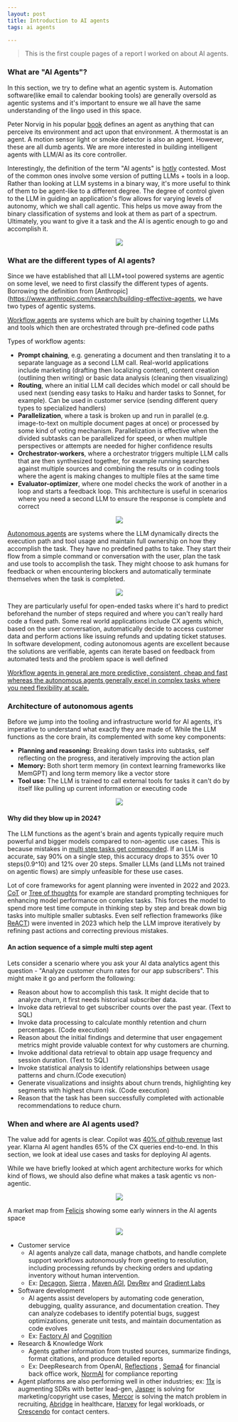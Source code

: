 ```yaml
---
layout: post
title: Introduction to AI agents
tags: ai agents

---
```


> This is the first couple pages of a report I worked on about AI agents.

### What are "AI Agents"?

In this section, we try to define what an agentic system is. Automation software(like email to calendar booking tools) are generally oversold as agentic systems and it's important to ensure we all have the same understanding of the lingo used in this space. 

Peter Norvig in his popular [book](https://www.amazon.in/Artificial-Intelligence-Modern-Approach-Prentice/dp/0136042597) defines an agent as anything that can perceive its environment and act upon that environment. A thermostat is an agent. A motion sensor light or smoke detector is also an agent. However, these are all dumb agents. We are more interested in building intelligent agents with LLM/AI as its core controller.

Interestingly, the definition of the term "AI agents" is [hotly](https://x.com/NickADobos/status/1714065139878482030) contested. Most of the common ones involve some version of putting LLMs + tools in a loop. Rather than looking at LLM systems in a binary way, it's more useful to think of them to be agent-like to a different degree. The degree of control given to the LLM in guiding an application's flow allows for varying levels of autonomy, which we shall call agentic. This helps us move away from the binary classification of systems and look at them as part of a spectrum. Ultimately, you want to give it a task and the AI is agentic enough to go and accomplish it.

<div align = "center">
<img  src="/assets/files/agentspectrum.png">
</div>

### What are the different types of AI agents?

Since we have established that all LLM+tool powered systems are agentic on some level, we need to first classify the different types of agents. Borrowing the definition from [Anthropic](https://www.anthropic.com/research/building-effective-agents, we have two types of agentic systems. 

<u>Workflow agents</u> are systems which are built by chaining together LLMs and tools which then are orchestrated through pre-defined code paths

Types of workflow agents:

- **Prompt chaining**, e.g. generating a document and then translating it to a separate language as a second LLM call. Real-world applications include marketing (drafting then localizing content), content creation (outlining then writing) or basic data analysis (cleaning then visualizing)
- **Routing**, where an initial LLM call decides which model or call should be used next (sending easy tasks to Haiku and harder tasks to Sonnet, for example). Can be used in customer service (sending different query types to specialized handlers)
- **Parallelization**, where a task is broken up and run in parallel (e.g. image-to-text on multiple document pages at once) or processed by some kind of voting mechanism. Parallelization is effective when the divided subtasks can be parallelized for speed, or when multiple perspectives or attempts are needed for higher confidence results
- **Orchestrator-workers**, where a orchestrator triggers multiple LLM calls that are then synthesized together, for example running searches against multiple sources and combining the results or in coding tools where the agent is making changes to multiple files at the same time
- **Evaluator-optimizer**, where one model checks the work of another in a loop and starts a feedback loop. This architecture is useful in scenarios where you need a second LLM to ensure the response is complete and correct


<div align = "center">
<img  src="/assets/files/workflowagent.png">
</div>

<u>Autonomous agents</u> are systems where the LLM dynamically directs the execution path and tool usage and maintain full ownership on how they accomplish the task. They have no predefined paths to take. They start their flow from a simple command or conversation with the user, plan the task and use tools to accomplish the task. They might choose to ask humans for feedback or when encountering blockers and automatically terminate themselves when the task is completed.



<div align = "center">
<img  src="/assets/files/autoagent.png">
</div>

They are particularly useful for open-ended tasks where it's hard to predict beforehand the number of steps required and where you can't really hard code a fixed path. Some real world applications include CX agents which, based on the user conversation, automatically decide to access customer data and perform actions like issuing refunds and updating ticket statuses. In software development, coding autonomous agents are excellent because the solutions are verifiable, agents can iterate based on feedback from automated tests and the problem space is well defined

<u>Workflow agents in general are more predictive, consistent, cheap and fast whereas the autonomous agents generally excel in complex tasks where you need flexibility at scale.</u>


### Architecture of autonomous agents

Before we jump into the tooling and infrastructure world for AI agents, it’s imperative to understand what exactly they are made of. While the LLM functions as the core brain, its complemented with some key components:

- **Planning and reasoning:** Breaking down tasks into subtasks, self reflecting on the progress, and iteratively improving the action plan
- **Memory:** Both short term memory (in context learning frameworks like MemGPT) and long term memory like a vector store
- **Tool use:** The LLM is trained to call external tools for tasks it can't do by itself like pulling up current information or executing code

<div align = "center">
<img  src="/assets/files/archagent.png">
</div>

#### Why did they blow up in 2024?

The LLM functions as the agent's brain and agents typically require much powerful and bigger models compared to non-agentic use cases. This is because mistakes in <u>multi step tasks get compounded</u>. If an LLM is accurate, say 90% on a single step, this accuracy drops to 35% over 10 steps(0.9^10) and 12% over 20 steps. Smaller LLMs (and LLMs not trained on agentic flows) are simply unfeasible for these use cases. 

Lot of core frameworks for agent planning were invented in 2022 and 2023. [CoT](https://arxiv.org/abs/2201.11903) or [Tree of thoughts](https://arxiv.org/abs/2305.10601) for example are standard prompting techniques for enhancing model performance on complex tasks. This forces the model to spend more test time compute in thinking step by step and break down big tasks into multiple smaller subtasks. Even self reflection frameworks (like [ReACT](https://arxiv.org/abs/2210.03629)) were invented in 2023 which help the LLM improve iteratively by refining past actions and correcting previous mistakes.

#### An action sequence of a simple multi step agent
Lets consider a scenario where you ask your AI data analytics agent this question - "Analyze customer churn rates for our app subscribers". This might make it go and perform the following:

- Reason about how to accomplish this task. It might decide that to analyze churn, it first needs historical subscriber data.
- Invoke data retrieval to get subscriber counts over the past year. (Text to SQL)
- Invoke data processing to calculate monthly retention and churn percentages. (Code execution)
- Reason about the initial findings and determine that user engagement metrics might provide valuable context for why customers are churning.
- Invoke additional data retrieval to obtain app usage frequency and session duration. (Text to SQL)
- Invoke statistical analysis to identify relationships between usage patterns and churn.(Code execution)
- Generate visualizations and insights about churn trends, highlighting key segments with highest churn risk. (Code execution)
- Reason that the task has been successfully completed with actionable recommendations to reduce churn.

### When and where are AI agents used?

The value add for agents is clear. Copilot was [40% of github revenue](https://virtualizationreview.com/Articles/2024/07/31/copilot-numbers.aspx) last year. Klarna AI agent handles 65% of the CX queries end-to-end. In this section, we look at ideal use cases and tasks for deploying AI agents. 

While we have briefly looked at which agent architecture works for which kind of flows, we should also define what makes a task agentic vs non-agentic.

<div align = "center">
<img  src="/assets/files/agenttask.png">
</div>

A market map from [Felicis](https://www.felicis.com/) showing some early winners in the AI agents space

<div align = "center">
<img  src="/assets/files/marketmapagents.png">
</div>

- Customer service  
  - AI agents analyze call data, manage chatbots, and handle complete support workflows autonomously from greeting to resolution, including processing refunds by checking orders and updating inventory without human intervention.  
  * Ex: [Decagon](https://decagon.ai/), [Sierra](https://sierra.ai/) , [Maven AGI](https://www.mavenagi.com/), [DevRev](https://devrev.ai/) and [Gradient Labs](https://gradient-labs.ai/)  
- Software development  
  - AI agents assist developers by automating code generation, debugging, quality assurance, and documentation creation. They can analyze codebases to identify potential bugs, suggest optimizations, generate unit tests, and maintain documentation as code evolves  
  * Ex: [Factory AI](https://www.factory.ai/) and [Cognition](https://www.cognition.ai/)  
- Research & Knowledge Work  
  - Agents gather information from trusted sources, summarize findings, format citations, and produce detailed reports  
  * Ex: DeepResearch from OpenAI, [Reflections](https://www.reflection.ai/) , [Sema4](https://sema4.ai/) for financial back office work, [NormAI](https://www.norm.ai/) for compliance reporting  
- Agent platforms are also performing well in other industries; ex: [11x](https://www.11x.ai/) is augmenting SDRs with better lead-gen, [Jasper](https://www.jasper.ai/) is solving for marketing/copyright use cases, [Mercor](https://mercor.com/) is solving the match problem in recruiting, [Abridge](https://www.abridge.com/) in healthcare, [Harvey](https://www.harvey.ai/) for legal workloads, or [Crescendo](https://crescendo.ai/) for contact centers. 
